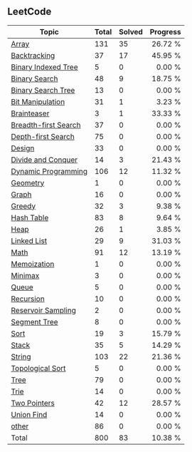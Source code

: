 
## LeetCode

|Topic|Total|Solved|Progress|
|-----|-----|------|--------:|
|[Array](./topics/Array.md)|131|35|26.72 %|
|[Backtracking](./topics/Backtracking.md)|37|17|45.95 %|
|[Binary Indexed Tree](./topics/Binary%20Indexed%20Tree.md)|5|0| 0.00 %|
|[Binary Search](./topics/Binary%20Search.md)|48|9|18.75 %|
|[Binary Search Tree](./topics/Binary%20Search%20Tree.md)|13|0| 0.00 %|
|[Bit Manipulation](./topics/Bit%20Manipulation.md)|31|1| 3.23 %|
|[Brainteaser](./topics/Brainteaser.md)|3|1|33.33 %|
|[Breadth-first Search](./topics/Breadth-first%20Search.md)|37|0| 0.00 %|
|[Depth-first Search](./topics/Depth-first%20Search.md)|75|0| 0.00 %|
|[Design](./topics/Design.md)|33|0| 0.00 %|
|[Divide and Conquer](./topics/Divide%20and%20Conquer.md)|14|3|21.43 %|
|[Dynamic Programming](./topics/Dynamic%20Programming.md)|106|12|11.32 %|
|[Geometry](./topics/Geometry.md)|1|0| 0.00 %|
|[Graph](./topics/Graph.md)|16|0| 0.00 %|
|[Greedy](./topics/Greedy.md)|32|3| 9.38 %|
|[Hash Table](./topics/Hash%20Table.md)|83|8| 9.64 %|
|[Heap](./topics/Heap.md)|26|1| 3.85 %|
|[Linked List](./topics/Linked%20List.md)|29|9|31.03 %|
|[Math](./topics/Math.md)|91|12|13.19 %|
|[Memoization](./topics/Memoization.md)|1|0| 0.00 %|
|[Minimax](./topics/Minimax.md)|3|0| 0.00 %|
|[Queue](./topics/Queue.md)|5|0| 0.00 %|
|[Recursion](./topics/Recursion.md)|10|0| 0.00 %|
|[Reservoir Sampling](./topics/Reservoir%20Sampling.md)|2|0| 0.00 %|
|[Segment Tree](./topics/Segment%20Tree.md)|8|0| 0.00 %|
|[Sort](./topics/Sort.md)|19|3|15.79 %|
|[Stack](./topics/Stack.md)|35|5|14.29 %|
|[String](./topics/String.md)|103|22|21.36 %|
|[Topological Sort](./topics/Topological%20Sort.md)|5|0| 0.00 %|
|[Tree](./topics/Tree.md)|79|0| 0.00 %|
|[Trie](./topics/Trie.md)|14|0| 0.00 %|
|[Two Pointers](./topics/Two%20Pointers.md)|42|12|28.57 %|
|[Union Find](./topics/Union%20Find.md)|14|0| 0.00 %|
|[other](./topics/other.md)|86|0| 0.00 %|
|Total|800|83|10.38 %|